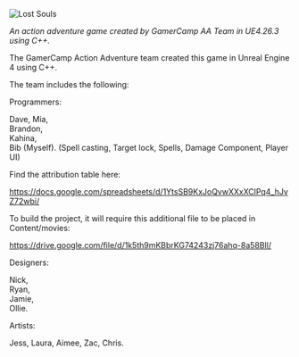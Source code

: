 ![Lost Souls](https://static.wixstatic.com/media/8be4d7_44bb3de28db543f3a0b0273ac78121ff~mv2.png/v1/fill/w_528,h_353,al_c,q_85,usm_0.66_1.00_0.01/LSV3.webp)

*An action adventure game created by GamerCamp AA Team in UE4.26.3 using C++.*

The GamerCamp Action Adventure team created this game in Unreal Engine 4 using C++.

The team includes the following:

 Programmers:
 
   Dave, 
   Mia,  
   Brandon,  
   Kahina,  
   Bib (Myself). (Spell casting, Target lock, Spells, Damage Component, Player UI)
  
  Find the attribution table here:
  
  https://docs.google.com/spreadsheets/d/1YtsSB9KxJoQvwXXxXClPq4_hJvZ72wbi/
  
  To build the project, it will require this additional file to be placed in Content/movies:
  
  https://drive.google.com/file/d/1k5th9mKBbrKG74243zj76ahq-8a58Bll/
  
  
 Designers:
 
  Nick,  
  Ryan,  
  Jamie,  
  Ollie.
  
  
 Artists:
 
 Jess, 
 Laura, 
 Aimee, 
 Zac, 
 Chris.
 
 
 
 
 
 
 
 
